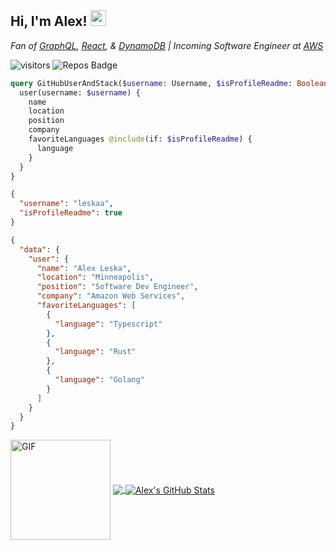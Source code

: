 ## Hi, I'm Alex! <img src="https://emojis.slackmojis.com/emojis/images/1570211625/6611/wave-animated.gif?1570211625" width="25px">

<p>
  <em>
    Fan of <a href="https://graphql.org/">GraphQL</a>, <a href="https://reactjs.org/">React</a>, & <a href="https://aws.amazon.com/dynamodb/">DynamoDB</a> | Incoming Software Engineer at <a href="https://aws.amazon.com/"> AWS</a> 
  </em>
</p>

![visitors](https://visitor-badge.glitch.me/badge?page_id=leskaa.leskaa)
![Repos Badge](https://badges.pufler.dev/repos/leskaa)

```graphql
query GitHubUserAndStack($username: Username, $isProfileReadme: Boolean!) {
  user(username: $username) {
    name
    location
    position
    company
    favoriteLanguages @include(if: $isProfileReadme) {
      language
    }
  }
}
```

```json
{
  "username": "leskaa",
  "isProfileReadme": true
}
```

```json
{
  "data": {
    "user": {
      "name": "Alex Leska",
      "location": "Minneapolis",
      "position": "Software Dev Engineer",
      "company": "Amazon Web Services",
      "favoriteLanguages": [
        {
          "language": "Typescript"
        },
        {
          "language": "Rust"
        },
        {
          "language": "Golang"
        }
      ]
    }
  }
}
```
<img align="center"  alt="GIF" src="https://media3.giphy.com/media/mCmc21BKYUuC2A6p8H/giphy.gif" height="160px" />
<a href="https://github.com/leskaa/leskaa">
  <img align="center" src="https://github-readme-stats.vercel.app/api/top-langs/?username=leskaa&layout=compact&theme=tokyonight&hide=HTML,CSS,Processing,SCSS&langs_count=10" />
</a>
<a href="https://github.com/leskaa/leskaa">
  <img align="center" src="https://github-readme-stats.vercel.app/api?username=leskaa&show_icons=false&theme=tokyonight&count_private=true&hide=stars&show_icons=true&line_height=24&hide_rank=true" alt="Alex's GitHub Stats" />
</a>


<!--
**leskaa/leskaa** is a ✨ _special_ ✨ repository because its `README.md` (this file) appears on your GitHub profile.

Here are some ideas to get you started:

- 🔭 I’m currently working on ...
- 🌱 I’m currently learning ...
- 👯 I’m looking to collaborate on ...
- 🤔 I’m looking for help with ...
- 💬 Ask me about ...
- 📫 How to reach me: ...
- 😄 Pronouns: ...
- ⚡ Fun fact: ...
-->
